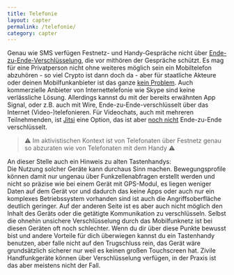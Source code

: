 ```yaml
---
title: Telefonie
layout: capter
permalink: /telefonie/
category: capter
---
```

Genau wie SMS verfügen Festnetz- und Handy-Gespräche nicht über [Ende-zu-Ende-Verschlüsselung](https://de.wikipedia.org/wiki/Ende-zu-Ende-Verschl%C3%BCsselung), die vor mithören der Gespräche schützt. Es mag für eine Privatperson nicht ohne weiteres möglich sein ein Mobiltelefon abzuhören - so viel Crypto ist dann doch da - aber für staatliche Akteure oder deinen Mobilfunkanbieter ist das ganze [kein Problem](https://de.wikipedia.org/wiki/Telekommunikations%C3%BCberwachung). Auch kommerzielle Anbieter von Internettelefonie wie Skype sind keine verlässliche Lösung. Allerdings kannst du mit der bereits erwähnten App Signal, oder z.B. auch mit Wire, Ende-zu-Ende-verschlüsselt über das Internet (Video-)telefonieren. Für Videochats, auch mit mehreren Teilnehmenden, ist [Jitsi](https://jitsi.org/) eine Option, das ist aber [noch nicht](https://jitsi.org/blog/e2ee/) Ende-zu-Ende verschlüsselt. 

> ⚠ Im aktivistischen Kontext ist von Telefonaten über Festnetz genau so abzuraten wie von Telefonaten mit dem Handy ⚠

An dieser Stelle auch ein Hinweis zu alten Tastenhandys:<br>
Die Nutzung solcher Geräte kann durchaus Sinn machen.
Bewegungsprofile können damit nur ungenau über Funkzellenabfragen erstellt werden und nicht so präzise wie bei einem Gerät mit GPS-Modul, es liegen weniger Daten auf dem Gerät vor und dadurch das keine Apps oder auch nur ein komplexes Betriebssystem vorhanden sind ist auch die Angriffsoberfläche deutlich geringer. Auf der anderen Seite ist es aber auch nicht möglich den Inhalt des Geräts oder die getätigte Kommunikation zu verschlüsseln. Selbst die ohnehin unsichere Verschlüsselung durch das Mobilfunknetz ist bei diesen Geräten oft noch schlechter. Wenn du dir über diese Punkte bewusst bist und andere Vorteile für dich überwiegen kannst du ein Tastenhandy benutzen, aber falle nicht auf den Trugschluss rein, das Gerät wäre grundsätzlich sicherer nur weil es keinen großen Touchscreen hat. 
Zivile Handfunkgeräte können über Verschlüsselung verfügen, in der Praxis ist das aber meistens nicht der Fall.
